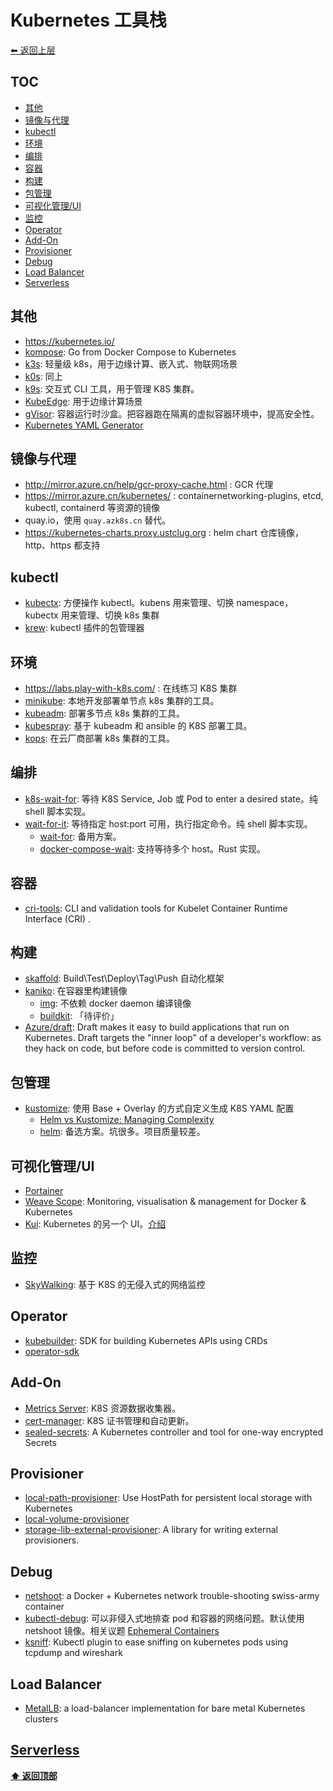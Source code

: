 <a name="top"></a>
# Kubernetes 工具栈

[⬅︎ 返回上层](../#k8skubernetes)

## TOC

<!-- MarkdownTOC GFM -->

- [其他](#其他)
- [镜像与代理](#镜像与代理)
- [kubectl](#kubectl)
- [环境](#环境)
- [编排](#编排)
- [容器](#容器)
- [构建](#构建)
- [包管理](#包管理)
- [可视化管理/UI](#可视化管理ui)
- [监控](#监控)
- [Operator](#operator)
- [Add-On](#add-on)
- [Provisioner](#provisioner)
- [Debug](#debug)
- [Load Balancer](#load-balancer)
- [Serverless](#serverless)

<!-- /MarkdownTOC -->

## 其他

- https://kubernetes.io/
- [kompose](https://github.com/kubernetes/kompose): Go from Docker Compose to Kubernetes
- [k3s](https://github.com/rancher/k3s): 轻量级 k8s，用于边缘计算、嵌入式、物联网场景
- [k0s](https://github.com/k0sproject/k0s): 同上
- [k9s](https://github.com/derailed/k9s): 交互式 CLI 工具，用于管理 K8S 集群。
- [KubeEdge](https://github.com/kubeedge/kubeedge): 用于边缘计算场景
- [gVisor](https://github.com/google/gvisor): 容器运行时沙盒。把容器跑在隔离的虚拟容器环境中，提高安全性。
- [Kubernetes YAML Generator](https://k8syaml.com/)

## 镜像与代理

- http://mirror.azure.cn/help/gcr-proxy-cache.html : GCR 代理
- https://mirror.azure.cn/kubernetes/ : containernetworking-plugins, etcd, kubectl, containerd 等资源的镜像
- quay.io，使用 `quay.azk8s.cn` 替代。
- https://kubernetes-charts.proxy.ustclug.org : helm chart 仓库镜像，http、https 都支持

## kubectl

- [kubectx](https://github.com/ahmetb/kubectx): 方便操作 kubectl。kubens 用来管理、切换 namespace，kubectx 用来管理、切换 k8s 集群
- [krew](https://github.com/kubernetes-sigs/krew): kubectl 插件的包管理器

## 环境

- https://labs.play-with-k8s.com/ : 在线练习 K8S 集群
- [minikube](https://github.com/kubernetes/minikube): 本地开发部署单节点 k8s 集群的工具。
- [kubeadm](https://github.com/kubernetes/kubeadm): 部署多节点 k8s 集群的工具。
- [kubespray](https://github.com/kubernetes-sigs/kubespray): 基于 kubeadm 和 ansible 的 K8S 部署工具。
- [kops](https://github.com/kubernetes/kops): 在云厂商部署 k8s 集群的工具。

## 编排

- [k8s-wait-for](https://github.com/groundnuty/k8s-wait-for): 等待 K8S Service, Job 或 Pod to enter a desired state。纯 shell 脚本实现。
- [wait-for-it](https://github.com/vishnubob/wait-for-it): 等待指定 host:port 可用，执行指定命令。纯 shell 脚本实现。
  - [wait-for](https://github.com/eficode/wait-for): 备用方案。
  - [docker-compose-wait](https://github.com/ufoscout/docker-compose-wait): 支持等待多个 host。Rust 实现。

## 容器

- [cri-tools](https://github.com/kubernetes-sigs/cri-tools): CLI and validation tools for Kubelet Container Runtime Interface (CRI) .

## 构建

- [skaffold](https://github.com/GoogleContainerTools/skaffold): Build\Test\Deploy\Tag\Push 自动化框架
- [kaniko](https://github.com/GoogleContainerTools/kaniko): 在容器里构建镜像
  - [img](https://github.com/genuinetools/img): 不依赖 docker daemon 编译镜像
  - [buildkit](https://github.com/moby/buildkit): 「待评价」
- [Azure/draft](https://github.com/Azure/draft): Draft makes it easy to build applications that run on Kubernetes. Draft targets the "inner loop" of a developer's workflow: as they hack on code, but before code is committed to version control.

## 包管理

- [kustomize](https://github.com/kubernetes-sigs/kustomize): 使用 Base + Overlay 的方式自定义生成 K8S YAML 配置
  - [Helm vs Kustomize: Managing Complexity](https://codeengineered.com/blog/2018/helm-kustomize-complexity/)
  - [helm](https://github.com/kubernetes/helm): 备选方案。坑很多。项目质量较差。

## 可视化管理/UI

- [Portainer](https://github.com/portainer/portainer)
- [Weave Scope](https://github.com/weaveworks/scope): Monitoring, visualisation & management for Docker & Kubernetes
- [Kui](https://github.com/IBM/kui): Kubernetes 的另一个 UI。[介绍](https://zhuanlan.zhihu.com/p/66975768)

## 监控

- [SkyWalking](https://github.com/apache/skywalking): 基于 K8S 的无侵入式的网络监控

## Operator

- [kubebuilder](https://github.com/kubernetes-sigs/kubebuilder): SDK for building Kubernetes APIs using CRDs
- [operator-sdk](https://github.com/operator-framework/operator-sdk)

## Add-On

- [Metrics Server](https://github.com/kubernetes-sigs/metrics-server): K8S 资源数据收集器。
- [cert-manager](https://github.com/jetstack/cert-manager): K8S 证书管理和自动更新。
- [sealed-secrets](https://github.com/bitnami-labs/sealed-secrets): A Kubernetes controller and tool for one-way encrypted Secrets

## Provisioner

- [local-path-provisioner](https://github.com/rancher/local-path-provisioner): Use HostPath for persistent local storage with Kubernetes
- [local-volume-provisioner](https://github.com/kubernetes-sigs/sig-storage-local-static-provisioner)
- [storage-lib-external-provisioner](https://github.com/kubernetes-sigs/sig-storage-lib-external-provisioner): A library for writing external provisioners.

## Debug

- [netshoot](https://github.com/nicolaka/netshoot): a Docker + Kubernetes network trouble-shooting swiss-army container
- [kubectl-debug](https://github.com/aylei/kubectl-debug): 可以非侵入式地排查 pod 和容器的网络问题。默认使用 netshoot 镜像。相关议题 [Ephemeral Containers](https://github.com/kubernetes/enhancements/blob/master/keps/sig-node/20190212-ephemeral-containers.md#motivation)
- [ksniff](https://github.com/eldadru/ksniff): Kubectl plugin to ease sniffing on kubernetes pods using tcpdump and wireshark

## Load Balancer

- [MetalLB](https://github.com/metallb/metallb): a load-balancer implementation for bare metal Kubernetes clusters

## [Serverless](./README.md#serverless)

**[⬆ 返回顶部](#top)**

